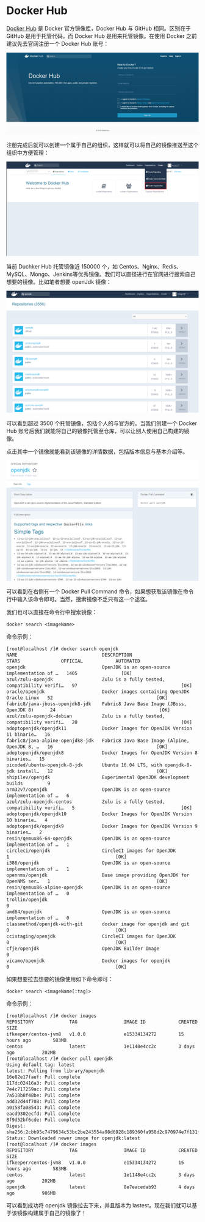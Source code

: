 # Docker Hub

[Docker Hub](https://hub.docker.com/) 是 Docker 官方镜像库，Docker Hub 与 GitHub 相同。区别在于 GitHub 是用于托管代码，而 Docker Hub 是用来托管镜像。在使用 Docker 之前建议先去官网注册一个 Docker Hub 账号：

![docker-hub.png](./images/docker-hub/docker-hub.png)

注册完成后就可以创建一个属于自己的组织，这样就可以将自己的镜像推送至这个组织中方便管理：

![create-organization.png](./images/docker-hub/create-organization.png)

当前 Duchker Hub 托管镜像近 150000 个，如 Centos、Nginx、Redis、MySQL、Mongo、Jenkins等优秀镜像。我们可以直径进行在官网进行搜索自己想要的镜像。比如笔者想要 openJdk 镜像：

![search-web-open-jdk.png](./images/docker-hub/search-web-open-jdk.png)

可以看到超过 3500 个托管镜像，包括个人的与官方的。当我们创建一个 Docker Hub 账号后我们就能将自己的镜像托管至仓库，可以让别人使用自己构建的镜像。

点击其中一个镜像就能看到该镜像的详情数据，包括版本信息与基本介绍等。

![openJdk-info.png](./images/docker-hub/openJdk-info.png)

可以看到在右侧有一个 Docker Pull Command 命令，如果想获取该镜像在命令行中输入该命令即可。当然，搜索镜像不乏只有这一个途径。

我们也可以直接在命令行中搜索镜像：

```
docker search <imageName>
```

命令示例：

```
[root@localhost /]# docker search openjdk
NAME                               DESCRIPTION                                     STARS               OFFICIAL            AUTOMATED
openjdk                            OpenJDK is an open-source implementation of …   1405                [OK]                
azul/zulu-openjdk                  Zulu is a fully tested, compatibility verifi…   97                                      [OK]
oracle/openjdk                     Docker images containing OpenJDK Oracle Linux   52                                      [OK]
fabric8/java-jboss-openjdk8-jdk    Fabric8 Java Base Image (JBoss, OpenJDK 8)      24                                      [OK]
azul/zulu-openjdk-debian           Zulu is a fully tested, compatibility verifi…   20                                      [OK]
adoptopenjdk/openjdk11             Docker Images for OpenJDK Version 11 binarie…   16                                      
fabric8/java-alpine-openjdk8-jdk   Fabric8 Java Base Image (Alpine, OpenJDK 8, …   16                                      [OK]
adoptopenjdk/openjdk8              Docker Images for OpenJDK Version 8 binaries…   15                                      
picoded/ubuntu-openjdk-8-jdk       Ubuntu 16.04 LTS, with openjdk-8-jdk install…   12                                      [OK]
shipilev/openjdk                   Experimental OpenJDK development builds         9                                       
arm32v7/openjdk                    OpenJDK is an open-source implementation of …   6                                       
azul/zulu-openjdk-centos           Zulu is a fully tested, compatibility verifi…   5                                       [OK]
adoptopenjdk/openjdk10             Docker Images for OpenJDK Version 10 binarie…   4                                       
adoptopenjdk/openjdk9              Docker Images for OpenJDK Version 9 binaries…   2                                       
resin/qemux86-64-openjdk           OpenJDK is an open-source implementation of …   1                                       
circleci/openjdk                   CircleCI images for OpenJDK                     1                                       [OK]
i386/openjdk                       OpenJDK is an open-source implementation of …   1                                       
opennms/openjdk                    Base image providing OpenJDK for OpenNMS ser…   1                                       [OK]
resin/qemux86-alpine-openjdk       OpenJDK is an open-source implementation of …   0                                       
trollin/openjdk                                                                    0                                       
amd64/openjdk                      OpenJDK is an open-source implementation of …   0                                       
classmethod/openjdk-with-git       docker image for openjdk and git                0                                       [OK]
ccistaging/openjdk                 CircleCI images for OpenJDK                     0                                       [OK]
cfje/openjdk                       OpenJDK Builder Image                           0                                       
vicamo/openjdk                     Docker images for openjdk                       0                                       [OK]
```

如果想要拉去想要的镜像使用如下命令即可：

```
docker search <imageName[:tag]>
```

命令示例：

```
[root@localhost /]# docker images
REPOSITORY             TAG                 IMAGE ID            CREATED             SIZE
ifkeeper/centos-jvm8   v1.0.0              e15334134272        15 hours ago        583MB
centos                 latest              1e1148e4cc2c        3 days ago          202MB
[root@localhost /]# docker pull openjdk
Using default tag: latest
latest: Pulling from library/openjdk
16e82e17faef: Pull complete 
117dc02416a3: Pull complete 
7e4c717259ac: Pull complete 
7a518b8f48be: Pull complete 
add32d44f708: Pull complete 
a0158fa08543: Pull complete 
eacd9302ecfd: Pull complete 
8f9d52bf6cde: Pull complete 
Digest: sha256:2cbb95c7479634c53bc2be243554a98d6928c189360fa958d2c970974e7f131f
Status: Downloaded newer image for openjdk:latest
[root@localhost /]# docker images
REPOSITORY             TAG                 IMAGE ID            CREATED             SIZE
ifkeeper/centos-jvm8   v1.0.0              e15334134272        15 hours ago        583MB
centos                 latest              1e1148e4cc2c        3 days ago          202MB
openjdk                latest              8e7eacedab93        4 days ago          986MB
```

可以看到成功将 openjdk 镜像拉去下来，并且版本为 lastest。现在我们就可以基于该镜像构建属于自己的镜像了！
